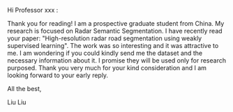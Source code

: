 Hi Professor xxx :

Thank you for reading!
I am a prospective graduate student from China.
My research is focused on Radar Semantic Segmentation. I have recently read your paper: "High-resolution radar road segmentation using weakly supervised learning". The  work was so interesting and it was attractive to me.
I am wondering if you could kindly send me the dataset and the necessary information about it. I promise they will be used only for research purposed.
      Thank you very much for your kind consideration and I am looking forward to your early reply.

All the best,

Liu Liu
